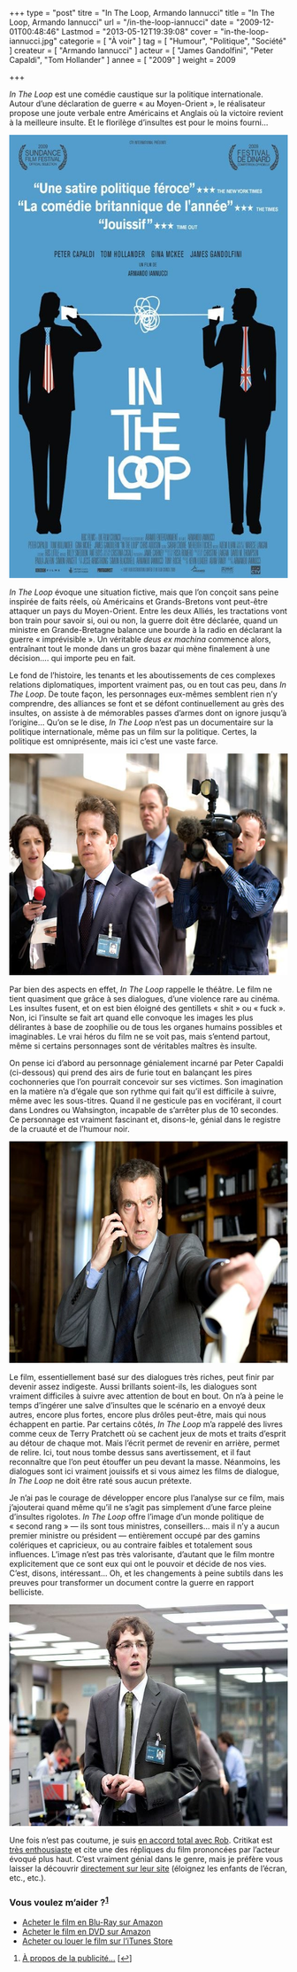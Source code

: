 +++
type = "post"
titre = "In The Loop, Armando Iannucci"
title = "In The Loop, Armando Iannucci"
url = "/in-the-loop-iannucci"
date = "2009-12-01T00:48:46"
Lastmod = "2013-05-12T19:39:08"
cover = "in-the-loop-iannucci.jpg"
categorie = [ "À voir" ]
tag = [ "Humour", "Politique", "Société" ]
createur = [ "Armando Iannucci" ]
acteur = [ "James Gandolfini", "Peter Capaldi", "Tom Hollander" ]
annee = [ "2009" ]
weight = 2009

+++

<p><em>In The Loop</em> est une comédie caustique sur la politique internationale. Autour d&rsquo;une déclaration de guerre &laquo;&nbsp;au Moyen-Orient&nbsp;&raquo;, le réalisateur propose une joute verbale entre Américains et Anglais où la victoire revient à la meilleure insulte. Et le florilège d&rsquo;insultes est pour le moins fourni&#8230;</p>
<div style="text-align:center;"><a href="http://www.allocine.fr/film/fichefilm_gen_cfilm=136061.html"><img class="aligncenter" src="in-the-loop-Iannucci.jpg" border="0" alt="in-the-loop-Iannucci.jpg" width="600" height="800" /></a></div>
<p><em>In The Loop</em> évoque une situation fictive, mais que l&rsquo;on conçoit sans peine inspirée de faits réels, où Américains et Grands-Bretons vont peut-être attaquer un pays du Moyen-Orient. Entre les deux Alliés, les tractations vont bon train pour savoir si, oui ou non, la guerre doit être déclarée, quand un ministre en Grande-Bretagne balance une bourde à la radio en déclarant la guerre &laquo;&nbsp;imprévisible&nbsp;&raquo;. Un véritable <em>deus ex machina</em> commence alors, entraînant tout le monde dans un gros bazar qui mène finalement à une décision&#8230;. qui importe peu en fait.</p>
<p>Le fond de l&rsquo;histoire, les tenants et les aboutissements de ces complexes relations diplomatiques, importent vraiment pas, ou en tout cas peu, dans <em>In The Loop</em>. De toute façon, les personnages eux-mêmes semblent rien n&rsquo;y comprendre, des alliances se font et se défont continuellement au grès des insultes, on assiste à de mémorables passes d&rsquo;armes dont on ignore jusqu&rsquo;à l&rsquo;origine&#8230; Qu&rsquo;on se le dise, <em>In The Loop</em> n&rsquo;est pas un documentaire sur la politique internationale, même pas un film sur la politique. Certes, la politique est omniprésente, mais ici c&rsquo;est une vaste farce.</p>
<div style="text-align:center;"><img class="aligncenter" src="in-the-loop-1.jpg" border="0" alt="in-the-loop-1.jpg" width="600" height="400" /></div>
<p>Par bien des aspects en effet, <em>In The Loop</em> rappelle le théâtre. Le film ne tient quasiment que grâce à ses dialogues, d&rsquo;une violence rare au cinéma. Les insultes fusent, et on est bien éloigné des gentillets &laquo;&nbsp;shit&nbsp;&raquo; ou &laquo;&nbsp;fuck&nbsp;&raquo;. Non, ici l&rsquo;insulte se fait art quand elle convoque les images les plus délirantes à base de zoophilie ou de tous les organes humains possibles et imaginables. Le vrai héros du film ne se voit pas, mais s&rsquo;entend partout, même si certains personnages sont de véritables maîtres ès insulte.</p>
<p>On pense ici d&rsquo;abord au personnage génialement incarné par Peter Capaldi (ci-dessous) qui prend des airs de furie tout en balançant les pires cochonneries que l&rsquo;on pourrait concevoir sur ses victimes. Son imagination en la matière n&rsquo;a d&rsquo;égale que son rythme qui fait qu&rsquo;il est difficile à suivre, même avec les sous-titres. Quand il ne gesticule pas en vociférant, il court dans Londres ou Wahsington, incapable de s&rsquo;arrêter plus de 10 secondes. Ce personnage est vraiment fascinant et, disons-le, génial dans le registre de la cruauté et de l&rsquo;humour noir.</p>
<div style="text-align:center;"><img class="aligncenter" src="in-the-loop-peter-capaldi.jpg" border="0" alt="in-the-loop-peter-capaldi.jpg" width="600" height="400" /></div>
<p>Le film, essentiellement basé sur des dialogues très riches, peut finir par devenir assez indigeste. Aussi brillants soient-ils, les dialogues sont vraiment difficiles à suivre avec attention de bout en bout. On n&rsquo;a à peine le temps d&rsquo;ingérer une salve d&rsquo;insultes que le scénario en a envoyé deux autres, encore plus fortes, encore plus drôles peut-être, mais qui nous échappent en partie. Par certains côtés, <em>In The Loop</em> m&rsquo;a rappelé des livres comme ceux de Terry Pratchett où se cachent jeux de mots et traits d&rsquo;esprit au détour de chaque mot. Mais l&rsquo;écrit permet de revenir en arrière, permet de relire. Ici, tout nous tombe dessus sans avertissement, et il faut reconnaître que l&rsquo;on peut étouffer un peu devant la masse. Néanmoins, les dialogues sont ici vraiment jouissifs et si vous aimez les films de dialogue, <em>In The Loop</em> ne doit être raté sous aucun prétexte.</p>
<p>Je n&rsquo;ai pas le courage de développer encore plus l&rsquo;analyse sur ce film, mais j&rsquo;ajouterai quand même qu&rsquo;il ne s&rsquo;agit pas simplement d&rsquo;une farce pleine d&rsquo;insultes rigolotes. <em>In The Loop</em> offre l&rsquo;image d&rsquo;un monde politique de &laquo;&nbsp;second rang&nbsp;&raquo; — ils sont tous ministres, conseillers&#8230; mais il n&rsquo;y a aucun premier ministre ou président — entièrement occupé par des gamins colériques et capricieux, ou au contraire faibles et totalement sous influences. L&rsquo;image n&rsquo;est pas très valorisante, d&rsquo;autant que le film montre explicitement que ce sont eux qui ont le pouvoir et décide de nos vies. C&rsquo;est, disons, intéressant&#8230; Oh, et les changements à peine subtils dans les preuves pour transformer un document contre la guerre en rapport belliciste.</p>
<div style="text-align:center;"><img class="aligncenter" src="in-the-loop-2009.jpg" border="0" alt="in-the-loop-2009.jpg" width="600" height="400" /></div>
<p>Une fois n&rsquo;est pas coutume, je suis <a href="http://www.toujoursraison.com/2009/11/in-loop.html">en accord total avec Rob</a>. Critikat est <a href="http://www.critikat.com/In-the-Loop.html">très enthousiaste</a> et cite une des répliques du film prononcées par l&rsquo;acteur évoqué plus haut. C&rsquo;est vraiment génial dans le genre, mais je préfère vous laisser la découvrir <a href="http://www.critikat.com/In-the-Loop.html">directement sur leur site</a> (éloignez les enfants de l&rsquo;écran, etc., etc.).</p>
<div class="amazon">
<h3>Vous voulez m&rsquo;aider ?<sup><a href="#footnote_0_2152" id="identifier_0_2152" class="footnote-link footnote-identifier-link" title="&Agrave; propos de la publicit&eacute;&hellip;">1</a></sup></h3>
<ul>
<li><a href="http://www.amazon.fr/gp/product/B002AQQVDM/ref=as_li_ss_tl?ie=UTF8&tag=leblogdenic07-21&linkCode=as2&camp=1642&creative=19458&creativeASIN=B002AQQVDM">Acheter le film en Blu-Ray sur Amazon</a></li>
<li><a href="http://www.amazon.fr/gp/product/B003AJFK6W/ref=as_li_ss_tl?ie=UTF8&tag=leblogdenic07-21&linkCode=as2&camp=1642&creative=19458&creativeASIN=B003AJFK6W">Acheter le film en DVD sur Amazon</a></li>
<li><a href="https://itunes.apple.com/fr/movie/in-the-loop-vost/id406760546">Acheter ou louer le film sur l&rsquo;iTunes Store</a></li>
</ul>
</div>
<ol class="footnotes"><li id="footnote_0_2152" class="footnote"><a href="http://voiretmanger.fr/soutien/">À propos de la publicité…</a> [<a href="#identifier_0_2152" class="footnote-link footnote-back-link">&#8617;</a>]</li></ol>
